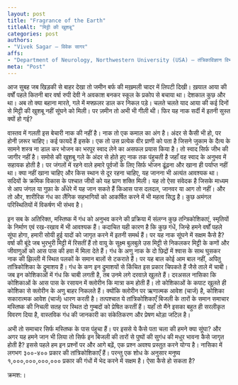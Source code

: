 ```yaml
---
layout: post
title: "Fragrance of the Earth"
titleAlt: "मिट्टी की खुशबू"
categories: post
authors: 
- "Vivek Sagar — विवेक सागर"
affs: 
- "Department of Neurology, Northwestern University (USA) — तंत्रिकाविज्ञान विभाग, नॉर्थवेस्टर्न यूनिवर्सिटी (संयुक्त राज्य अमेरिका)"
meta: "Post"
---
```


आज सुबह जब खिड़की से बाहर देखा तो जमीन बर्फ की मख़मली चादर में लिपटी दिखी। ख़याल आया की वर्षों पहले कितनी बार वर्षा रुपी देवी ने अवकाश बनकर स्कूल के प्रकोप से बचाया था। देशकाल कुछ और था। अब तो क्या बहाना मारते, गले में मफ्फ़लर डाल कर निकल पड़े। चलते चलते याद आया की कई दिनों से मिट्टी की खुशबू नहीं सूंघने को मिली। पर ज़मीन तो अभी भी गीली थी। फिर यह नाक सर्दी में इतनी सुस्त क्यों हो गई?

वास्तव में गलती इस बेचारी नाक की नहीं है। नाक तो एक कमाल का अंग है। अंदर से कैसी भी हो, पर होनी ज़रूर चाहिए। कई फायदें हैं इसके। एक तो उस प्रत्येक वीर प्राणी को पता है जिसने जुकाम के दैत्य के सामने शस्त्र ना डाल कर भोजन का भरपूर स्वाद लेने का असफल प्रयास किया है। तो स्वाद सिर्फ जीभ की जागीर नहीं है। समोसे की खुशबू गले के अंदर से होते हुए नाक तक पंहुचती है जहाँ वह स्वाद के अनुभव में सहायक होती है। पर जंगलों में रहने वाले हमारे पूर्वजों के लिए सिर्फ भोजन ढूंढ़ना और खाना ही पर्याप्त नहीं था। क्या नहीं खाना चाहिए और किस स्थान से दूर रहना चाहिए, यह जानना भी अत्यंत आवश्यक था। सदियों के क्रमिक विकास के पश्चात जीवों को यह घ्राण शक्ति मिली। यह तो ऐसा संवेदक है जिसके माध्यम से आप जंगल या गुफ़ा के अँधेरे में यह जान सकते हैं किआस पास दलदल, जानवर या आग तो नहीं। और तो और, शारीरिक गंध का लैंगिक सहभागियों को आकर्षित करने में भी महत्व सिद्ध है। कुछ अमंगल परिस्थितियों में विकर्षण भी संभव है।  

इन सब के अतिरिक्त, मस्तिष्क में गंध को अनुभव करने की प्रक्रिया में संलग्न कुछ तन्त्रिकोशिकाएं, स्मृतियों के निर्माण एवं रख-रखाव में भी आवश्यक हैं। कदाचित यही कारण है कि कुछ गंधें, जिन्हे हमने वर्षों पहले सूंघा होगा, हमारी सोयी हुई यादों को जागृत करने में इतनी समर्थ हैं। पर यह नाक सूंघने में सक्षम कैसे है? वर्षा की बूंदे जब भुरभुरी मिट्टी में रिसतीं हैं तो वायु के सूक्ष्म बुलबुले उस मिट्टी से निकलकर मिट्टी के कणों और जीवाणुओं को आस पास की हवा में मिला देते हैं। गंध के अणु नाक के दो छिद्रों में श्वास के साथ घुसकर नाक की झिल्ली में स्थित पलकों के समान बालों से टकराते हैं। पर यह बाल कोई आम बाल नहीं, अपितु तांत्रिकोशिका के द्रुमाशय हैं। गंध के कण इन द्रुमाशयों से किंचित इस प्रकार चिपकते हैं जैसे ताले में चाबी। जब इन कोशिकाओं में गंध कि चाबी लगती है, तब उनमे लगे दरवाज़े खुलते हैं। दरअसल नासिका कि कोशिकाओं के आस पास के रसायन में क्लोरीन कि मात्रा कम होती हैं। तो कोशिकाओं के कपाट खुलते ही कोशिका से क्लोरीन के अणु बाहर निकलते हैं। क्योंकि क्लोरीन पर ऋणात्मक आवेश (चार्ज) है, कोशिका सकारात्मक आवेश (चार्ज) धारण करती है। तत्पश्चात ये तांत्रिकोशिकाएँ बिजली के तारों के समान समाचार मस्तिष्क की निचली सतह पर स्थित दो गुम्बदों को प्रेषित करतीं हैं। यहाँ तो मैंने इसका बहुत ही सरलीकृत विवरण दिया है, वास्तविक गंध की जानकारी का संकेतिकरण और प्रेषण थोड़ा जटिल है।   

अभी तो समाचार सिर्फ मस्तिष्क के पास पंहुचा हैं। पर इससे ये कैसे पता चला की हमने क्या सूंघा? और अगर यह हमने जान भी लिया तो सिर्फ इन बिजली की तारों से पुष्पों की सुगंध की मधुर भावना कैसे जागृत होती है? इससे पहले हम इन प्रश्नों पर और आगे बढ़ें, एक प्रश्न अवश्य प्रस्तुत करने योग्य है। नासिका में लगभग ३००-४०० प्रकार की तांत्रिकोशिकाएँ हैं। परन्तु एक शोध के अनुसार मनुष्य १,०००,०००,०००,००० प्रकार की गंधों में भेद करने में सक्षम है। ऐसा कैसे हो सकता है?

क्रमश:। 

